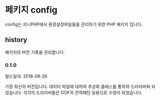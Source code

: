 # 페키지 config
config는 지니PHP에서 환경설정파일들을 관리하기 위한 PHP 페키지 입니다.



## history
페키지의 버전 기록을 관리합니다.

### 0.1.0
빌드일자: 2018-09-26

가장 최신의 버전입니다. 
데이터 파일에 대하여 추상화 클래스를 통하여 드라이버화 되었습니다. 각각의 드라이버들은 GOF의 전략패턴 응용으로 수정이 되었습니다.
